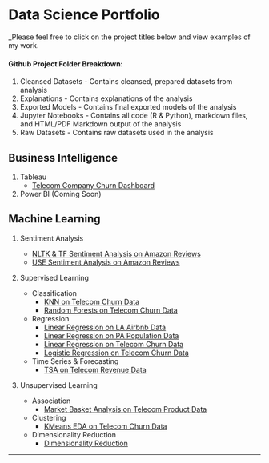 # Data Science Portfolio
_Please feel free to click on the project titles below and view examples of my work. 

#### Github Project Folder Breakdown:
1. Cleansed Datasets - Contains cleansed, prepared datasets from analysis
2. Explanations - Contains explanations of the analysis
3. Exported Models - Contains final exported models of the analysis
4. Jupyter Notebooks - Contains all code (R & Python), markdown files, and HTML/PDF Markdown output of the analysis
5. Raw Datasets - Contains raw datasets used in the analysis
## Business Intelligence
1. Tableau
    * [Telecom Company Churn Dashboard](https://github.com/Vaillant-Analytics/Telecom-Company-Churn-Dashboard)
2. Power BI (Coming Soon)

## Machine Learning
1. Sentiment Analysis
    * [NLTK & TF Sentiment Analysis on Amazon Reviews](https://github.com/Vaillant-Analytics/NLTK-TF-Sentiment-Analysis-on-Amazon-Reviews)
    * [USE Sentiment Analysis on Amazon Reviews](https://github.com/Vaillant-Analytics/USE-Sentiment-Analysis-on-Amazon-Reviews)

2. Supervised Learning
    * Classification
      * [KNN on Telecom Churn Data](https://github.com/Vaillant-Analytics/KNN-on-Telecom-Churn-Data)
      * [Random Forests on Telecom Churn Data](https://github.com/Vaillant-Analytics/Random-Forests-on-Telecom-Churn-Data)
    * Regression
      * [Linear Regression on LA Airbnb Data](https://github.com/Vaillant-Analytics/Linear-Regression-on-LA-Airbnb-Data)
      * [Linear Regression on PA Population Data](https://github.com/Vaillant-Analytics/Linear-Regression-on-PA-Population-Data)
      * [Linear Regression on Telecom Churn Data](https://github.com/Vaillant-Analytics/Linear-Regression-on-Telecom-Churn-Data)
      * [Logistic Regression on Telecom Churn Data](https://github.com/Vaillant-Analytics/Logistic-Regression-on-Telecom-Churn-Data)
    * Time Series & Forecasting
      * [TSA on Telecom Revenue Data](https://github.com/Vaillant-Analytics/TSA-on-Telecom-Revenue-Data)

3. Unsupervised Learning
    * Association
      * [Market Basket Analysis on Telecom Product Data](https://github.com/Vaillant-Analytics/Market-Basket-Analysis-on-Telecom-Product-Data)
    * Clustering
      * [KMeans EDA on Telecom Churn Data](https://github.com/Vaillant-Analytics/KMeans-EDA-on-Telecom-Churn-Data)
    * Dimensionality Reduction
      * [Dimensionality Reduction](https://github.com/Vaillant-Analytics/Principal-Component-Analysis-EDA-on-Telecom-Churn-Data)

---
